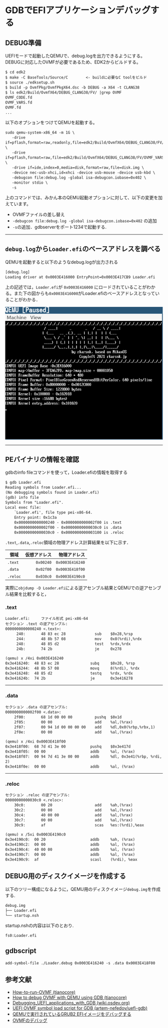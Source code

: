 # GDBでEFIアプリケーションデバッグする
## DEBUG準備
UEFIモードで起動したQEMUで、debug.logを出力できるようにする。\
DEBUGに対応したOVMFが必要であるため、EDK2からビルドする。
```
$ cd edk2
$ make -C BaseTools/Source/C        <- buildに必要なC toolをビルド
$ source ./edksetup.sh
$ build -p OvmfPkg/OvmfPkgX64.dsc -b DEBUG -a X64 -t CLANG38
$ ls edk2/Build/OvmfX64/DEBUG_CLANG38/FV/ |grep OVMF
OVMF_CODE.fd
OVMF_VARS.fd
OVMF.fd
...
```

以下のオプションをつけてQEMUを起動する。
```
sudo qemu-system-x86_64 -m 1G \
   -drive if=pflash,format=raw,readonly,file=edk2/Build/OvmfX64/DEBUG_CLANG38/FV/OVMF_CODE.fd \
   -drive if=pflash,format=raw,file=edk2/Build/OvmfX64/DEBUG_CLANG38/FV/OVMF_VARS.fd \
   -drive if=ide,index=0,media=disk,format=raw,file=disk.img \
   -device nec-usb-xhci,id=xhci -device usb-mouse -device usb-kbd \
   -debugcon file:debug.log -global isa-debugcon.iobase=0x402 \
   -monitor stdio \
   -s
```
上のコマンドでは、みかん本のQEMU起動オプションに対して、以下の変更を加えています。
- OVMFファイルの差し替え
- `-debugcon file:debug.log -global isa-debugcon.iobase=0x402` の追加
- `-s`の追加．gdbserverをポート1234で起動する.

---
## `debug.log`から`Loader.efi`のベースアドレスを調べる
QEMUを起動すると以下のようなdebug.logが出力される
```
[debug.log]
Loading driver at 0x0003E416000 EntryPoint=0x0003E417CB9 Loader.efi
``` 

上の記述では，`Loader.efi`が `0x0003E416000` にロードされていることがわかる。また下の図からも`0x0003E416000`がLoader.efiのベースアドレスとなっていることがわかる．

![Loader](./how_to_debug01.png)

---
## PEバイナリの情報を確認
gdbのinfo fileコマンドを使って，Loader.efiの情報を取得する
```
$ gdb Loader.efi
Reading symbols from Loader.efi...
(No debugging symbols found in Loader.efi)
(gdb) info file
Symbols from "Loader.efi".
Local exec file:
	`Loader.efi', file type pei-x86-64.
	Entry point: 0x1c3a
	0x0000000000000240 - 0x0000000000002f00 is .text
	0x0000000000002f00 - 0x00000000000030c0 is .data
	0x00000000000030c0 - 0x0000000000003100 is .reloc
```

`.text`,`.data`,`.reloc`領域の物理アドレス計算結果を以下に示す．

|領域     |仮想アドレス|物理アドレス|
|---     |--:       |--:|
|`.text `|`0x00240` |`0x0003E416240`|
|`.data `|`0x02f00` |`0x0003E418f00`|
|`.reloc`|`0x030c0` |`0x0003E4190c0`|

実際に`objdump -D Loader.efi`による逆アセンブル結果とQEMUでの逆アセンブル結果を比較すると，

### .text
```
Loader.efi:     ファイル形式 pei-x86-64
セクション .text の逆アセンブル:
0000000000000240 <.text>:
     240:       48 83 ec 28             sub    $0x28,%rsp
     244:       48 8b 57 08             mov    0x8(%rdi),%rdx
     248:       48 85 d2                test   %rdx,%rdx
     24b:       74 2b                   je     0x278
```
```
(qemu) x /4xi 0x003E416240
0x3e416240:  48 83 ec 28              subq     $0x28, %rsp
0x3e416244:  48 8b 57 08              movq     8(%rdi), %rdx
0x3e416248:  48 85 d2                 testq    %rdx, %rdx
0x3e41624b:  74 2b                    je       0x3e416278
```
---
### .data
```
セクション .data の逆アセンブル:
0000000000002f00 <.data>:
    2f00:       68 1d 00 00 00          pushq  $0x1d
    2f05:       00 00                   add    %al,(%rax)
    2f07:       00 94 1d 00 00 00 00    add    %dl,0x0(%rbp,%rbx,1)
    2f0e:       00 00                   add    %al,(%rax)
```
```
(qemu) x /4xi 0x0003E418f00
0x3e418f00:  68 7d 41 3e 00           pushq    $0x3e417d
0x3e418f05:  00 00                    addb     %al, (%rax)
0x3e418f07:  00 94 7d 41 3e 00 00     addb     %dl, 0x3e41(%rbp, %rdi, 2)
0x3e418f0e:  00 00                    addb     %al, (%rax)
```
---
### .reloc
```
セクション .reloc の逆アセンブル:
00000000000030c0 <.reloc>:
    30c0:       00 20                   add    %ah,(%rax)
    30c2:       00 00                   add    %al,(%rax)
    30c4:       40 00 00                add    %al,(%rax)
    30c7:       00 00                   add    %al,(%rax)
    30c9:       af                      scas   %es:(%rdi),%eax
```
```
(qemu) x /5xi 0x0003E4190c0
0x3e4190c0:  00 20                    addb     %ah, (%rax)
0x3e4190c2:  00 00                    addb     %al, (%rax)
0x3e4190c4:  40 00 00                 addb     %al, (%rax)
0x3e4190c7:  00 00                    addb     %al, (%rax)
0x3e4190c9:  af                       scasl    (%rdi), %eax
```

## DEBUG用のディスクイメージを作成する
以下のツリー構成になるように，QEMU用のディスクイメージ`debug.img`を作成する.

```
debug.img
├── Loader.efi
└── startup.nsh
```

startup.nshの内容は以下のとおり.
```
fs0:Loader.efi
```

## gdbscript
```
add-symbol-file ./Loader.debug 0x0003E416240 -s .data 0x0003E418F00
```




## 参考文献
- [How-to-run-OVMF (tianocore)](https://github.com/tianocore/tianocore.github.io/wiki/How-to-run-OVMF)
- [How to debug OVMF with QEMU using GDB (tianocore)](https://github.com/tianocore/tianocore.github.io/wiki/How-to-debug-OVMF-with-QEMU-using-GDB)
- [Debugging_UEFI_applications_with_GDB (wiki.osdev.org)](https://wiki.osdev.org/Debugging_UEFI_applications_with_GDB)
- [UEFI OVMF symbol load script for GDB (artem-nefedov/uefi-gdb)](https://github.com/artem-nefedov/uefi-gdb)
- [QEMUで実行されているGRUB2 EFIイメージをデバッグする](https://tutorialmore.com/questions-2526193.htm)
- [OVMFのデバッグ](https://retrage.github.io/2019/11/05/debugging-ovmf.html)
